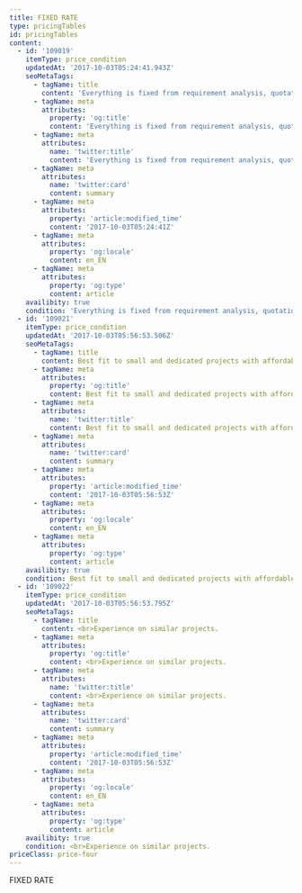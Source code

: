 ```yaml
---
title: FIXED RATE
type: pricingTables
id: pricingTables
content:
  - id: '109019'
    itemType: price_condition
    updatedAt: '2017-10-03T05:24:41.943Z'
    seoMetaTags:
      - tagName: title
        content: 'Everything is fixed from requirement analysis, quotation, delivery of work and time.'
      - tagName: meta
        attributes:
          property: 'og:title'
          content: 'Everything is fixed from requirement analysis, quotation, delivery of work and time.'
      - tagName: meta
        attributes:
          name: 'twitter:title'
          content: 'Everything is fixed from requirement analysis, quotation, delivery of work and time.'
      - tagName: meta
        attributes:
          name: 'twitter:card'
          content: summary
      - tagName: meta
        attributes:
          property: 'article:modified_time'
          content: '2017-10-03T05:24:41Z'
      - tagName: meta
        attributes:
          property: 'og:locale'
          content: en_EN
      - tagName: meta
        attributes:
          property: 'og:type'
          content: article
    availibity: true
    condition: 'Everything is fixed from requirement analysis, quotation, delivery of work and time.'
  - id: '109021'
    itemType: price_condition
    updatedAt: '2017-10-03T05:56:53.506Z'
    seoMetaTags:
      - tagName: title
        content: Best fit to small and dedicated projects with affordable price.
      - tagName: meta
        attributes:
          property: 'og:title'
          content: Best fit to small and dedicated projects with affordable price.
      - tagName: meta
        attributes:
          name: 'twitter:title'
          content: Best fit to small and dedicated projects with affordable price.
      - tagName: meta
        attributes:
          name: 'twitter:card'
          content: summary
      - tagName: meta
        attributes:
          property: 'article:modified_time'
          content: '2017-10-03T05:56:53Z'
      - tagName: meta
        attributes:
          property: 'og:locale'
          content: en_EN
      - tagName: meta
        attributes:
          property: 'og:type'
          content: article
    availibity: true
    condition: Best fit to small and dedicated projects with affordable price.
  - id: '109022'
    itemType: price_condition
    updatedAt: '2017-10-03T05:56:53.795Z'
    seoMetaTags:
      - tagName: title
        content: <br>Experience on similar projects.
      - tagName: meta
        attributes:
          property: 'og:title'
          content: <br>Experience on similar projects.
      - tagName: meta
        attributes:
          name: 'twitter:title'
          content: <br>Experience on similar projects.
      - tagName: meta
        attributes:
          name: 'twitter:card'
          content: summary
      - tagName: meta
        attributes:
          property: 'article:modified_time'
          content: '2017-10-03T05:56:53Z'
      - tagName: meta
        attributes:
          property: 'og:locale'
          content: en_EN
      - tagName: meta
        attributes:
          property: 'og:type'
          content: article
    availibity: true
    condition: <br>Experience on similar projects.
priceClass: price-four
---
```


FIXED RATE